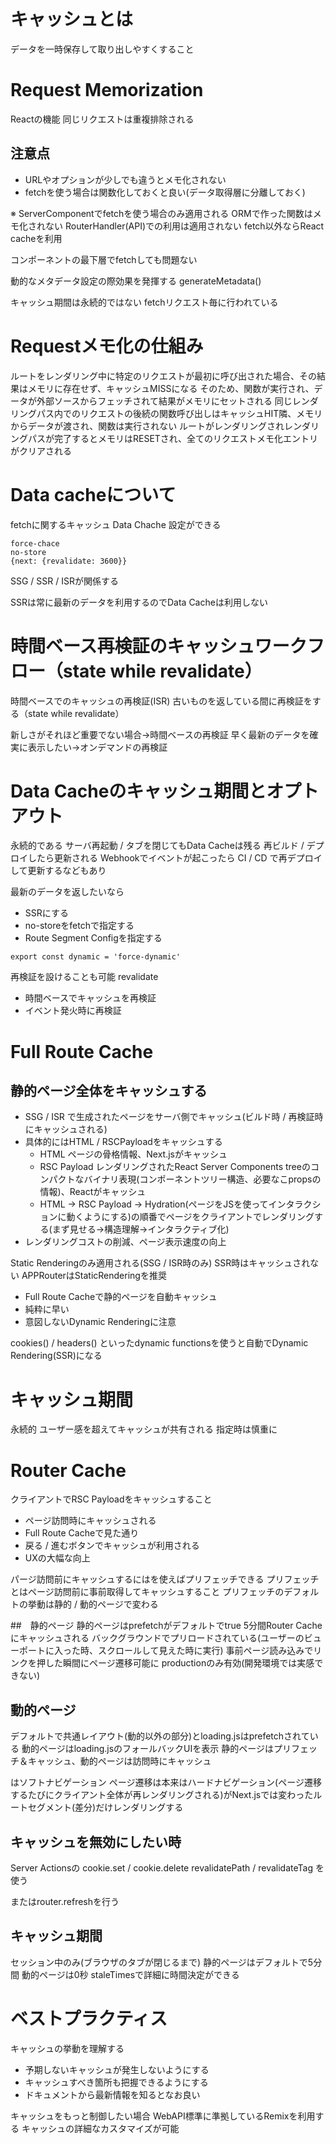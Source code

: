 # キャッシュとは
データを一時保存して取り出しやすくすること

# Request Memorization
Reactの機能
同じリクエストは重複排除される

## 注意点

* URLやオプションが少しでも違うとメモ化されない
* fetchを使う場合は関数化しておくと良い(データ取得層に分離しておく)


※ ServerComponentでfetchを使う場合のみ適用される
ORMで作った関数はメモ化されない
RouterHandler(API)での利用は適用されない
fetch以外ならReact cacheを利用

コンポーネントの最下層でfetchしても問題ない

動的なメタデータ設定の際効果を発揮する
generateMetadata()

キャッシュ期間は永続的ではない
fetchリクエスト毎に行われている

# Requestメモ化の仕組み
ルートをレンダリング中に特定のリクエストが最初に呼び出された場合、その結果はメモリに存在せず、キャッシュMISSになる
そのため、関数が実行され、データが外部ソースからフェッチされて結果がメモリにセットされる
同じレンダリングパス内でのリクエストの後続の関数呼び出しはキャッシュHIT隣、メモリからデータが渡され、関数は実行されない
ルートがレンダリングされレンダリングパスが完了するとメモリはRESETされ、全てのリクエストメモ化エントリがクリアされる

# Data cacheについて
fetchに関するキャッシュ
Data Chache 設定ができる

```
force-chace
no-store
{next: {revalidate: 3600}}
```

SSG / SSR / ISRが関係する

SSRは常に最新のデータを利用するのでData Cacheは利用しない

# 時間ベース再検証のキャッシュワークフロー（state while revalidate）
時間ベースでのキャッシュの再検証(ISR)
古いものを返している間に再検証をする（state while revalidate）

新しさがそれほど重要でない場合→時間ベースの再検証
早く最新のデータを確実に表示したい→オンデマンドの再検証

# Data Cacheのキャッシュ期間とオプトアウト
永続的である
サーバ再起動 / タブを閉じてもData Cacheは残る
再ビルド / デプロイしたら更新される
Webhookでイベントが起こったら CI / CD で再デプロイして更新するなどもあり

最新のデータを返したいなら

* SSRにする
* no-storeをfetchで指定する
* Route Segment Configを指定する

```
export const dynamic = 'force-dynamic'
```

再検証を設けることも可能
revalidate

* 時間ベースでキャッシュを再検証
* イベント発火時に再検証

# Full Route Cache
## 静的ページ全体をキャッシュする

* SSG / ISR で生成されたページをサーバ側でキャッシュ(ビルド時 / 再検証時にキャッシュされる)
* 具体的にはHTML / RSCPayloadをキャッシュする
  - HTML ページの骨格情報、Next.jsがキャッシュ
  - RSC Payload レンダリングされたReact Server Components treeのコンパクトなバイナリ表現(コンポーネントツリー構造、必要なこpropsの情報)、Reactがキャッシュ
  - HTML → RSC Payload → Hydration(ページをJSを使ってインタラクションに動くようにする)の順番でページをクライアントでレンダリングする(まず見せる→構造理解→インタラクティブ化)
* レンダリングコストの削減、ページ表示速度の向上

Static Renderingのみ適用される(SSG / ISR時のみ)
SSR時はキャッシュされない
APPRouterはStaticRenderingを推奨

* Full Route Cacheで静的ページを自動キャッシュ
* 純粋に早い
* 意図しないDynamic Renderingに注意

cookies() / headers() といったdynamic functionsを使うと自動でDynamic Rendering(SSR)になる

# キャッシュ期間
永続的
ユーザー感を超えてキャッシュが共有される
指定時は慎重に

# Router Cache
クライアントでRSC Payloadをキャッシュすること

* ページ訪問時にキャッシュされる
* Full Route Cacheで見た通り
* 戻る / 進むボタンでキャッシュが利用される
* UXの大幅な向上

パージ訪問前にキャッシュするには<Link />を使えばプリフェッチできる
プリフェッチとはページ訪問前に事前取得してキャッシュすること
プリフェッチのデフォルトの挙動は静的 / 動的ページで変わる

##　静的ページ
静的ページはprefetchがデフォルトでtrue
5分間Router Cacheにキャッシュされる
バックグラウンドでプリロードされている(ユーザーのビューポートに入った時、スクロールして見えた時に実行)
事前ページ読み込みでリンクを押した瞬間にページ遷移可能に
productionのみ有効(開発環境では実感できない)

## 動的ページ
デフォルトで共通レイアウト(動的以外の部分)とloading.jsはprefetchされている
動的ページはloading.jsのフォールバックUIを表示
静的ページはプリフェッチ＆キャッシュ、動的ページは訪問時にキャッシュ

<Link />はソフトナビゲーション
ページ遷移は本来はハードナビゲーション(ページ遷移するたびにクライアント全体が再レンダリングされる)がNext.jsでは変わったルートセグメント(差分)だけレンダリングする

## キャッシュを無効にしたい時
Server Actionsの
cookie.set / cookie.delete
revalidatePath / revalidateTag
を使う

またはrouter.refreshを行う

## キャッシュ期間
セッション中のみ(ブラウザのタブが閉じるまで)
静的ページはデフォルトで5分間
動的ページは0秒
staleTimesで詳細に時間決定ができる

# ベストプラクティス
キャッシュの挙動を理解する

* 予期しないキャッシュが発生しないようにする
* キャッシュすべき箇所も把握できるようにする
* ドキュメントから最新情報を知るとなお良い

キャッシュをもっと制御したい場合
WebAPI標準に準拠しているRemixを利用する
キャッシュの詳細なカスタマイズが可能

